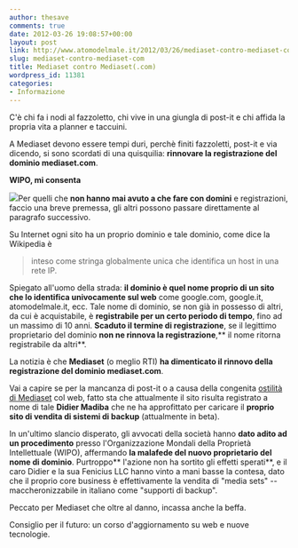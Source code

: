 ```yaml
---
author: thesave
comments: true
date: 2012-03-26 19:08:57+00:00
layout: post
link: http://www.atomodelmale.it/2012/03/26/mediaset-contro-mediaset-com/
slug: mediaset-contro-mediaset-com
title: Mediaset contro Mediaset(.com)
wordpress_id: 11381
categories:
- Informazione
---
```


C'è chi fa i nodi al fazzoletto, chi vive in una giungla di post-it e chi affida la propria vita a planner e taccuini.

A Mediaset devono essere tempi duri, perchè finiti fazzoletti, post-it e via dicendo, si sono scordati di una quisquilia: **rinnovare la registrazione del dominio mediaset.com**.

**WIPO, mi consenta**

![](http://www.atomodelmale.it/wp-content/uploads/2012/03/berlusconi_facepalm-300x229.jpg)Per quelli che **non hanno mai avuto a che fare con domini** e registrazioni, faccio una breve premessa, gli altri possono passare direttamente al paragrafo successivo.

Su Internet ogni sito ha un proprio dominio e tale dominio, come dice la Wikipedia è


<blockquote>inteso come stringa globalmente unica che identifica un host in una rete IP.</blockquote>


Spiegato all'uomo della strada: **il dominio è quel nome proprio di un sito che lo identifica univocamente sul web** come google.com, google.it, atomodelmale.it, ecc. Tale nome di dominio, se non già in possesso di altri, da cui è acquistabile, è **registrabile per un certo periodo di tempo**, fino ad un massimo di 10 anni. **Scaduto il termine di registrazione**, se il legittimo proprietario del dominio **non ne rinnova la registrazione**,** il nome ritorna registrabile da altri**.


La notizia è che **Mediaset** (o meglio RTI) **ha dimenticato il rinnovo della registrazione del dominio mediaset.com**.

Vai a capire se per la mancanza di post-it o a causa della congenita [ostilità di Mediaset](http://www.atomodelmale.it/2011/06/30/agcom-nuova-legge-bavaglio-sul-diritto-dautore/) col web, fatto sta che attualmente il sito risulta registrato a nome di tale **Didier Madiba** che ne ha approfittato per caricare il **proprio sito di vendita di sistemi di backup** (attualmente in beta).

In un'ultimo slancio disperato, gli avvocati della società hanno **dato adito ad un procedimento** presso l'Organizzazione Mondali della Proprietà Intellettuale (WIPO), affermando **la malafede del nuovo proprietario del nome di dominio**. Purtroppo** l'azione non ha sortito gli effetti sperati**, e il caro Didier e la sua Fenicius LLC hanno vinto a mani basse la contesa, dato che il proprio core business è effettivamente la vendita di "media sets" -- maccheronizzabile in italiano come "supporti di backup".

Peccato per Mediaset che oltre al danno, incassa anche la beffa.

Consiglio per il futuro: un corso d'aggiornamento su web e nuove tecnologie.


